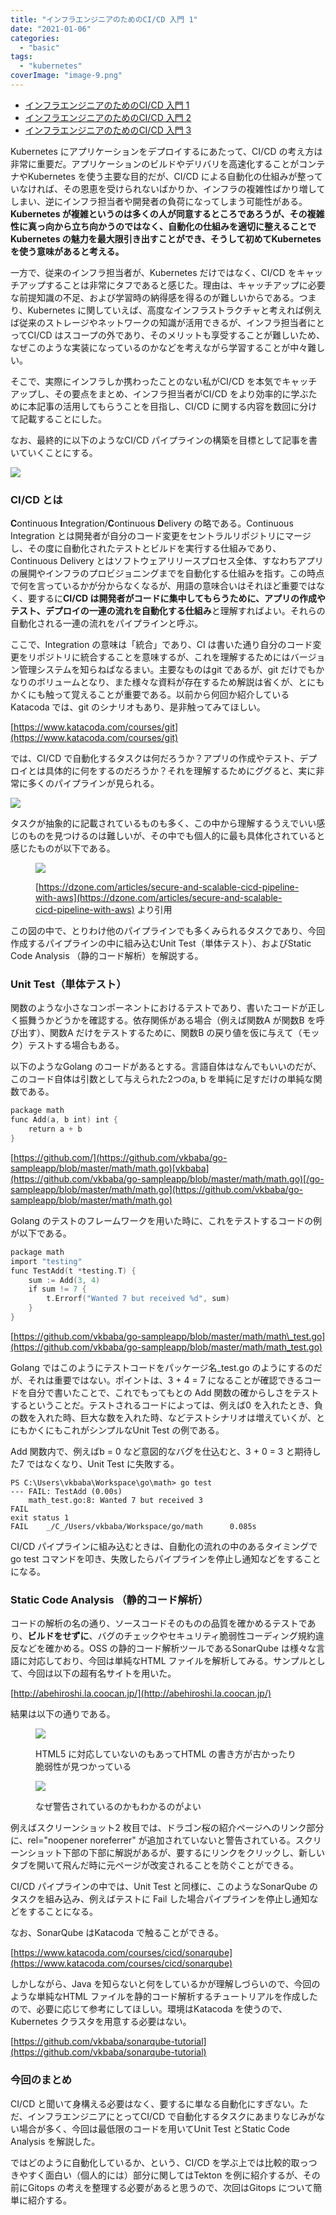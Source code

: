 ```yaml
---
title: "インフラエンジニアのためのCI/CD 入門 1"
date: "2021-01-06"
categories: 
  - "basic"
tags: 
  - "kubernetes"
coverImage: "image-9.png"
---
```


- [](https://blog.vpantry.net/posts/cicd-1/)[インフラエンジニアのためのCI/CD 入門 1](https://blog.vpantry.net/posts/cicd-1/)
- [](https://blog.vpantry.net/posts/cicd-2/)[インフラエンジニアのためのCI/CD 入門 2](https://blog.vpantry.net/posts/cicd-2/)
- [](https://blog.vpantry.net/posts/cicd-3/)[インフラエンジニアのためのCI/CD 入門 3](https://blog.vpantry.net/posts/cicd-3/)

Kubernetes にアプリケーションをデプロイするにあたって、CI/CD の考え方は非常に重要だ。アプリケーションのビルドやデリバリを高速化することがコンテナやKubernetes を使う主要な目的だが、CI/CD による自動化の仕組みが整っていなければ、その恩恵を受けられないばかりか、インフラの複雑性ばかり増してしまい、逆にインフラ担当者や開発者の負荷になってしまう可能性がある。**Kubernetes が複雑というのは多くの人が同意するところであろうが、その複雑性に真っ向から立ち向かうのではなく、自動化の仕組みを適切に整えることでKubernetes の魅力を最大限引き出すことができ、そうして初めてKubernetes を使う意味があると考える。**

一方で、従来のインフラ担当者が、Kubernetes だけではなく、CI/CD をキャッチアップすることは非常にタフであると感じた。理由は、キャッチアップに必要な前提知識の不足、および学習時の納得感を得るのが難しいからである。つまり、Kubernetes に関していえば、高度なインフラストラクチャと考えれば例えば従来のストレージやネットワークの知識が活用できるが、インフラ担当者にとってCI/CD はスコープの外であり、そのメリットも享受することが難しいため、なぜこのような実装になっているのかなどを考えながら学習することが中々難しい。

そこで、実際にインフラしか携わったことのない私がCI/CD を本気でキャッチアップし、その要点をまとめ、インフラ担当者がCI/CD をより効率的に学ぶために本記事の活用してもらうことを目指し、CI/CD に関する内容を数回に分けて記載することにした。

なお、最終的に以下のようなCI/CD パイプラインの構築を目標として記事を書いていくことにする。

![](images/image-9-1024x332.png)

### CI/CD とは

**C**ontinuous **I**ntegration/**C**ontinuous **D**elivery の略である。Continuous Integration とは開発者が自分のコード変更をセントラルリポジトリにマージし、その度に自動化されたテストとビルドを実行する仕組みであり、Continuous Delivery とはソフトウェアリリースプロセス全体、すなわちアプリの展開やインフラのプロビジョニングまでを自動化する仕組みを指す。この時点で何を言っているかが分からなくなるが、用語の意味合いはそれほど重要ではなく、要するに**CI/CD は開発者がコードに集中してもらうために、アプリの作成やテスト、デプロイの一連の流れを自動化する仕組み**と理解すればよい。それらの自動化される一連の流れをパイプラインと呼ぶ。

ここで、Integration の意味は「統合」であり、CI は書いた通り自分のコード変更をリポジトリに統合することを意味するが、これを理解するためにはバージョン管理システムを知らねばなるまい。主要なものはgit であるが、git だけでもかなりのボリュームとなり、また様々な資料が存在するため解説は省くが、とにもかくにも触って覚えることが重要である。以前から何回か紹介しているKatacoda では、git のシナリオもあり、是非触ってみてほしい。

[https://www.katacoda.com/courses/git](https://www.katacoda.com/courses/git)

では、CI/CD で自動化するタスクは何だろうか？アプリの作成やテスト、デプロイとは具体的に何をするのだろうか？それを理解するためにググると、実に非常に多くのパイプラインが見られる。

[![](images/image-1024x570.png)](images/image-1024x570.png)

タスクが抽象的に記載されているものも多く、この中から理解するうえでいい感じのものを見つけるのは難しいが、その中でも個人的に最も具体化されていると感じたものが以下である。

<figure>

[![](images/image-1.png)](images/image-1.png)

<figcaption>

[https://dzone.com/articles/secure-and-scalable-cicd-pipeline-with-aws](https://dzone.com/articles/secure-and-scalable-cicd-pipeline-with-aws) より引用

</figcaption>

</figure>

この図の中で、とりわけ他のパイプラインでも多くみられるタスクであり、今回作成するパイプラインの中に組み込むUnit Test（単体テスト）、およびStatic Code Analysis （静的コード解析）を解説する。

### Unit Test（単体テスト）

関数のような小さなコンポーネントにおけるテストであり、書いたコードが正しく振舞うかどうかを確認する。依存関係がある場合（例えば関数A が関数B を呼び出す）、関数A だけをテストするために、関数B の戻り値を仮に与えて（モック）テストする場合もある。

以下のようなGolang のコードがあるとする。言語自体はなんでもいいのだが、このコード自体は引数として与えられた2つのa, b を単純に足すだけの単純な関数である。

```go
package math
func Add(a, b int) int {
    return a + b
}
```

[https://github.com/](https://github.com/vkbaba/go-sampleapp/blob/master/math/math.go)[vkbaba](https://github.com/vkbaba/go-sampleapp/blob/master/math/math.go)[/go-sampleapp/blob/master/math/math.go](https://github.com/vkbaba/go-sampleapp/blob/master/math/math.go)

Golang のテストのフレームワークを用いた時に、これをテストするコードの例が以下である。

```go
package math
import "testing"
func TestAdd(t *testing.T) {
    sum := Add(3, 4)
    if sum != 7 {
        t.Errorf("Wanted 7 but received %d", sum)
    }
}
```

[https://github.com/vkbaba/go-sampleapp/blob/master/math/math\_test.go](https://github.com/vkbaba/go-sampleapp/blob/master/math/math_test.go)

Golang ではこのようにテストコードをパッケージ名\_test.go のようにするのだが、それは重要ではない。ポイントは、3 + 4 = 7 になることが確認できるコードを自分で書いたことで、これでもってもとの Add 関数の確からしさをテストするということだ。テストされるコードによっては、例えば0 を入れたとき、負の数を入れた時、巨大な数を入れた時、などテストシナリオは増えていくが、とにもかくにもこれがシンプルなUnit Test の例である。

Add 関数内で、例えばb = 0 など意図的なバグを仕込むと、3 + 0 = 3 と期待した7 ではなくなり、Unit Test に失敗する。

```shell
PS C:\Users\vkbaba\Workspace\go\math> go test
--- FAIL: TestAdd (0.00s)
    math_test.go:8: Wanted 7 but received 3
FAIL
exit status 1
FAIL    _/C_/Users/vkbaba/Workspace/go/math      0.085s
```

CI/CD パイプラインに組み込むときは、自動化の流れの中のあるタイミングでgo test コマンドを叩き、失敗したらパイプラインを停止し通知などをすることになる。

### Static Code Analysis （静的コード解析）

コードの解析の名の通り、ソースコードそのものの品質を確かめるテストであり、**ビルドをせずに**、バグのチェックやセキュリティ脆弱性コーディング規約違反などを確かめる。OSS の静的コード解析ツールであるSonarQube は様々な言語に対応しており、今回は単純なHTML ファイルを解析してみる。サンプルとして、今回は以下の超有名サイトを用いた。

[http://abehiroshi.la.coocan.jp/](http://abehiroshi.la.coocan.jp/)

結果は以下の通りである。

<figure>

[![](images/image-3-1024x501.png)](images/image-3-1024x501.png)

<figcaption>

HTML5 に対応していないのもあってHTML の書き方が古かったり脆弱性が見つかっている

</figcaption>

</figure>

<figure>

[![](images/image-5-1024x446.png)](images/image-5-1024x446.png)

<figcaption>

なぜ警告されているのかもわかるのがよい

</figcaption>

</figure>

例えばスクリーンショット2 枚目では、ドラゴン桜の紹介ページへのリンク部分に、rel="noopener noreferrer" が追加されていないと警告されている。スクリーンショット下部の下部に解説があるが、要するにリンクをクリックし、新しいタブを開いて飛んだ時に元ページが改変されることを防ぐことができる。

CI/CD パイプラインの中では、Unit Test と同様に、このようなSonarQube のタスクを組み込み、例えばテストに Fail した場合パイプラインを停止し通知などをすることになる。

なお、SonarQube はKatacoda で触ることができる。

[https://www.katacoda.com/courses/cicd/sonarqube](https://www.katacoda.com/courses/cicd/sonarqube)

しかしながら、Java を知らないと何をしているかが理解しづらいので、今回のような単純なHTML ファイルを静的コード解析するチュートリアルを作成したので、必要に応じて参考にしてほしい。環境はKatacoda を使うので、Kubernetes クラスタを用意する必要はない。

[https://github.com/vkbaba/sonarqube-tutorial](https://github.com/vkbaba/sonarqube-tutorial)

### 今回のまとめ

CI/CD と聞いて身構える必要はなく、要するに単なる自動化にすぎない。ただ、インフラエンジニアにとってCI/CD で自動化するタスクにあまりなじみがない場合が多く、今回は最低限のコードを用いてUnit Test とStatic Code Analysis を解説した。

ではどのように自動化しているか、という、CI/CD を学ぶ上では比較的取っつきやすく面白い（個人的には）部分に関してはTekton を例に紹介するが、その前にGitops の考えを整理する必要があると思うので、次回はGitops について簡単に紹介する。

